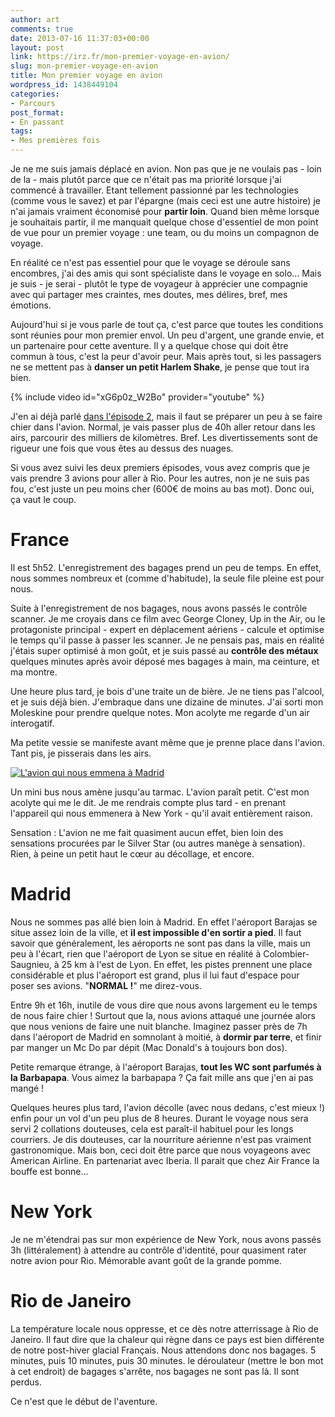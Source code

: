 ```yaml
---
author: art
comments: true
date: 2013-07-16 11:37:03+00:00
layout: post
link: https://irz.fr/mon-premier-voyage-en-avion/
slug: mon-premier-voyage-en-avion
title: Mon premier voyage en avion
wordpress_id: 1438449104
categories:
- Parcours
post_format:
- En passant
tags:
- Mes premières fois
---
```


Je ne me suis jamais déplacé en avion. Non pas que je ne voulais pas - loin de la - mais plutôt parce que ce n'était pas ma priorité lorsque j'ai commencé à travailler. Etant tellement passionné par les technologies (comme vous le savez) et par l'épargne (mais ceci est une autre histoire) je n'ai jamais vraiment économisé pour **partir loin**. Quand bien même lorsque je souhaitais partir, il me manquait quelque chose d'essentiel de mon point de vue pour un premier voyage : une team, ou du moins un compagnon de voyage. <!-- more -->





En réalité ce n'est pas essentiel pour que le voyage se déroule sans encombres, j'ai des amis qui sont spécialiste dans le voyage en solo… Mais je suis - je serai - plutôt le type de voyageur à apprécier une compagnie avec qui partager mes craintes, mes doutes, mes délires, bref, mes émotions.





Aujourd'hui si je vous parle de tout ça, c'est parce que toutes les conditions sont réunies pour mon premier envol. Un peu d'argent, une grande envie, et un partenaire pour cette aventure. Il y a quelque chose qui doit être commun à tous, c'est la peur d'avoir peur. Mais après tout, si les passagers ne se mettent pas à **danser un petit Harlem Shake**, je pense que tout ira bien.





{% include video id="xG6p0z_W2Bo" provider="youtube" %}





J'en ai déjà parlé [dans l'épisode 2](https://irz.fr/bresil-mon-premier-voyage-2-dans-mon-sac), mais il faut se préparer un peu à se faire chier dans l'avion. Normal, je vais passer plus de 40h aller retour dans les airs, parcourir des milliers de kilomètres. Bref. Les divertissements sont de rigueur une fois que vous êtes au dessus des nuages.



Si vous avez suivi les deux premiers épisodes, vous avez compris que je vais prendre 3 avions pour aller à Rio. Pour les autres, non je ne suis pas fou, c'est juste un peu moins cher (600€ de moins au bas mot). Donc oui, ça vaut le coup.



# France





Il est 5h52. L'enregistrement des bagages prend un peu de temps. En effet, nous sommes nombreux et (comme d'habitude), la seule file pleine est pour nous.





Suite à l'enregistrement de nos bagages,  nous avons passés le contrôle scanner. Je me croyais dans ce film avec George Cloney, Up in the Air, ou le protagoniste principal - expert en déplacement aériens - calcule et optimise le temps qu'il passe à passer les scanner. Je ne pensais pas, mais en réalité j'étais super optimisé à mon goût, et je suis passé au **contrôle des métaux** quelques minutes après avoir déposé mes bagages à main, ma ceinture, et ma montre.





Une heure plus tard, je bois d'une traite un de bière. Je ne tiens pas l'alcool, et je suis déjà bien. J'embraque dans une dizaine de minutes. J'ai sorti mon Moleskine pour prendre quelque notes. Mon acolyte me regarde d'un air interogatif.





Ma petite vessie se manifeste avant même que je prenne place dans l'avion. Tant pis, je pisserais dans les airs.



[![L'avion qui nous emmena à Madrid](https://static.irz.fr/2013/07/avion-lyon-madrid-640x480.jpg)](https://irz.fr/recherche?q=avion-lyon-madrid)



Un mini bus nous amène jusqu'au tarmac. L'avion paraît petit. C'est mon acolyte qui me le dit. Je me rendrais compte plus tard - en prenant l'appareil qui nous emmenera à New York - qu'il avait entièrement raison.



Sensation : L'avion ne me fait quasiment aucun effet, bien loin des sensations procurées par le Silver Star (ou autres manège à sensation). Rien, à peine un petit haut le cœur au décollage, et encore.



# Madrid





Nous ne sommes pas allé bien loin à Madrid. En effet l'aéroport Barajas se situe assez loin de la ville, et **il est impossible d'en sortir a pied**. Il faut savoir que généralement, les aéroports ne sont pas dans la ville, mais un peu à l'écart, rien que l'aéroport de Lyon se situe en réalité à Colombier-Saugnieu, à 25 km à l'est de Lyon. En effet, les pistes prennent une place considérable et plus l'aéroport est grand, plus il lui faut d'espace pour poser ses avions. "**NORMAL !**" me direz-vous.





Entre 9h et 16h, inutile de vous dire que nous avons largement eu le temps de nous faire chier ! Surtout que la, nous avions attaqué une journée alors que nous venions de faire une nuit blanche. Imaginez passer près de 7h dans l'aéroport de Madrid en somnolant à moitié, à **dormir par terre**, et finir par manger un Mc Do par dépit (Mac Donald's à toujours bon dos).





Petite remarque étrange, à l'aéroport Barajas, **tout les WC sont parfumés à la Barbapapa**. Vous aimez la barbapapa ? Ça fait mille ans que j'en ai pas mangé !





Quelques heures plus tard, l'avion décolle (avec nous dedans, c'est mieux !) enfin pour un vol d'un peu plus de 8 heures. Durant le voyage nous sera servi 2 collations douteuses, cela est paraît-il habituel pour les longs courriers. Je dis douteuses, car la nourriture aérienne n'est pas vraiment gastronomique. Mais bon, ceci doit être parce que nous voyageons avec American Airline. En partenariat avec Iberia. Il parait que chez Air France la bouffe est bonne…





# New York





Je ne m'étendrai pas sur mon expérience de New York, nous avons passés 3h (littéralement) à attendre au contrôle d'identité, pour quasiment rater notre avion pour Rio. Mémorable avant goût de la grande pomme. 





# Rio de Janeiro





La température locale nous oppresse, et ce dès notre atterrissage à Rio de Janeiro. Il faut dire que la chaleur qui règne dans ce pays est bien différente de notre post-hiver glacial Français. Nous attendons donc nos bagages. 5 minutes, puis 10 minutes, puis 30 minutes. le déroulateur (mettre le bon mot à cet endroit) de bagages s'arrête, nos bagages ne sont pas là. Il sont perdus.





Ce n'est que le début de l'aventure.




